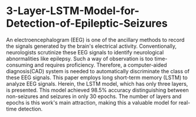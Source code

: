 # 3-Layer-LSTM-Model-for-Detection-of-Epileptic-Seizures
An electroencephalogram (EEG) is one of the ancillary methods to record the signals generated by the brain's electrical activity. Conventionally, neurologists scrutinize these EEG signals to identify neurological abnormalities like epilepsy. Such a way of observation is too time-consuming and requires proficiency. Therefore, a computer-aided diagnosis(CAD) system is needed to automatically discriminate the class of these EEG signals. This paper employs long short-term memory (LSTM) to analyze EEG signals. Herein, the LSTM model, which has only three layers, is presented. This model achieved 98.5% accuracy distinguishing between non-seizures and seizures in only 30 epochs. The number of layers and epochs is this work's main attraction, making this a valuable model for real-time detection.
